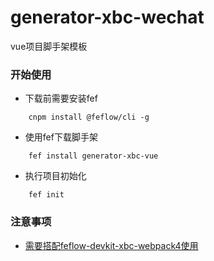 # generator-xbc-wechat

vue项目脚手架模板

### 开始使用

- 下载前需要安装fef

```
	cnpm install @feflow/cli -g
```
- 使用fef下载脚手架
```
	fef install generator-xbc-vue
```
- 执行项目初始化
```
	fef init
```


### 注意事项
- [需要搭配feflow-devkit-xbc-webpack4使用](https://github.com/xbcc123/feflow-devkit-xbc-webpack4)

